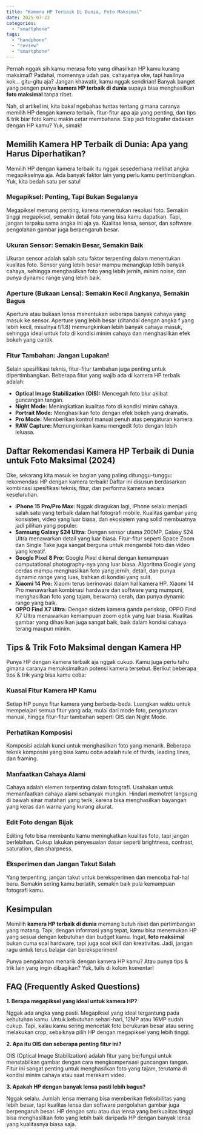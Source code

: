 ```yaml
---
title: "Kamera HP Terbaik Di Dunia, Foto Maksimal"
date: 2025-07-22
categories: 
  - "smartphone"
tags: 
  - "handphone"
  - "review"
  - "smartphone"
---
```


Pernah nggak sih kamu merasa foto yang dihasilkan HP kamu kurang maksimal? Padahal, momennya udah pas, cahayanya oke, tapi hasilnya kok... gitu-gitu aja? Jangan khawatir, kamu nggak sendirian! Banyak banget yang pengen punya **kamera HP terbaik di dunia** supaya bisa menghasilkan **foto maksimal** tanpa ribet.

Nah, di artikel ini, kita bakal ngebahas tuntas tentang gimana caranya memilih HP dengan kamera terbaik, fitur-fitur apa aja yang penting, dan tips & trik biar foto kamu makin cetar membahana. Siap jadi fotografer dadakan dengan HP kamu? Yuk, simak!

## Memilih Kamera HP Terbaik di Dunia: Apa yang Harus Diperhatikan?

Memilih HP dengan kamera terbaik itu nggak sesederhana melihat angka megapikselnya aja. Ada banyak faktor lain yang perlu kamu pertimbangkan. Yuk, kita bedah satu per satu!

### Megapiksel: Penting, Tapi Bukan Segalanya

Megapiksel memang penting, karena menentukan resolusi foto. Semakin tinggi megapiksel, semakin detail foto yang bisa kamu dapatkan. Tapi, jangan terpaku sama angka ini aja ya. Kualitas lensa, sensor, dan software pengolahan gambar juga berpengaruh besar.

### Ukuran Sensor: Semakin Besar, Semakin Baik

Ukuran sensor adalah salah satu faktor terpenting dalam menentukan kualitas foto. Sensor yang lebih besar mampu menangkap lebih banyak cahaya, sehingga menghasilkan foto yang lebih jernih, minim noise, dan punya dynamic range yang lebih baik.

### Aperture (Bukaan Lensa): Semakin Kecil Angkanya, Semakin Bagus

Aperture atau bukaan lensa menentukan seberapa banyak cahaya yang masuk ke sensor. Aperture yang lebih besar (ditandai dengan angka f yang lebih kecil, misalnya f/1.8) memungkinkan lebih banyak cahaya masuk, sehingga ideal untuk foto di kondisi minim cahaya dan menghasilkan efek bokeh yang cantik.

### Fitur Tambahan: Jangan Lupakan!

Selain spesifikasi teknis, fitur-fitur tambahan juga penting untuk dipertimbangkan. Beberapa fitur yang wajib ada di kamera HP terbaik adalah:

- **Optical Image Stabilization (OIS):** Mencegah foto blur akibat guncangan tangan.
- **Night Mode:** Meningkatkan kualitas foto di kondisi minim cahaya.
- **Portrait Mode:** Menghasilkan foto dengan efek bokeh yang dramatis.
- **Pro Mode:** Memberikan kontrol manual penuh atas pengaturan kamera.
- **RAW Capture:** Memungkinkan kamu mengedit foto dengan lebih leluasa.

## Daftar Rekomendasi Kamera HP Terbaik di Dunia untuk Foto Maksimal (2024)

Oke, sekarang kita masuk ke bagian yang paling ditunggu-tunggu: rekomendasi HP dengan kamera terbaik! Daftar ini disusun berdasarkan kombinasi spesifikasi teknis, fitur, dan performa kamera secara keseluruhan.

- **iPhone 15 Pro/Pro Max:** Nggak diragukan lagi, iPhone selalu menjadi salah satu yang terbaik dalam hal fotografi mobile. Kualitas gambar yang konsisten, video yang luar biasa, dan ekosistem yang solid membuatnya jadi pilihan yang populer.
- **Samsung Galaxy S24 Ultra:** Dengan sensor utama 200MP, Galaxy S24 Ultra menawarkan detail yang luar biasa. Fitur-fitur seperti Space Zoom dan Single Take juga sangat berguna untuk mengambil foto dan video yang kreatif.
- **Google Pixel 8 Pro:** Google Pixel dikenal dengan kemampuan computational photography-nya yang luar biasa. Algoritma Google yang cerdas mampu menghasilkan foto yang jernih, detail, dan punya dynamic range yang luas, bahkan di kondisi yang sulit.
- **Xiaomi 14 Pro:** Xiaomi terus berinovasi dalam hal kamera HP. Xiaomi 14 Pro menawarkan kombinasi hardware dan software yang mumpuni, menghasilkan foto yang tajam, berwarna cerah, dan punya dynamic range yang baik.
- **OPPO Find X7 Ultra:** Dengan sistem kamera ganda periskop, OPPO Find X7 Ultra menawarkan kemampuan zoom optik yang luar biasa. Kualitas gambar yang dihasilkan juga sangat baik, baik dalam kondisi cahaya terang maupun minim.

## Tips & Trik Foto Maksimal dengan Kamera HP

Punya HP dengan kamera terbaik aja nggak cukup. Kamu juga perlu tahu gimana caranya memaksimalkan potensi kamera tersebut. Berikut beberapa tips & trik yang bisa kamu coba:

### Kuasai Fitur Kamera HP Kamu

Setiap HP punya fitur kamera yang berbeda-beda. Luangkan waktu untuk mempelajari semua fitur yang ada, mulai dari mode foto, pengaturan manual, hingga fitur-fitur tambahan seperti OIS dan Night Mode.

### Perhatikan Komposisi

Komposisi adalah kunci untuk menghasilkan foto yang menarik. Beberapa teknik komposisi yang bisa kamu coba adalah rule of thirds, leading lines, dan framing.

### Manfaatkan Cahaya Alami

Cahaya adalah elemen terpenting dalam fotografi. Usahakan untuk memanfaatkan cahaya alami sebanyak mungkin. Hindari memotret langsung di bawah sinar matahari yang terik, karena bisa menghasilkan bayangan yang keras dan warna yang kurang akurat.

### Edit Foto dengan Bijak

Editing foto bisa membantu kamu meningkatkan kualitas foto, tapi jangan berlebihan. Cukup lakukan penyesuaian dasar seperti brightness, contrast, saturation, dan sharpness.

### Eksperimen dan Jangan Takut Salah

Yang terpenting, jangan takut untuk bereksperimen dan mencoba hal-hal baru. Semakin sering kamu berlatih, semakin baik pula kemampuan fotografi kamu.

## Kesimpulan

Memilih **kamera HP terbaik di dunia** memang butuh riset dan pertimbangan yang matang. Tapi, dengan informasi yang tepat, kamu bisa menemukan HP yang sesuai dengan kebutuhan dan budget kamu. Ingat, **foto maksimal** bukan cuma soal hardware, tapi juga soal skill dan kreativitas. Jadi, jangan ragu untuk terus belajar dan bereksperimen!

Punya pengalaman menarik dengan kamera HP kamu? Atau punya tips & trik lain yang ingin dibagikan? Yuk, tulis di kolom komentar!

## FAQ (Frequently Asked Questions)

**1\. Berapa megapiksel yang ideal untuk kamera HP?**

Nggak ada angka yang pasti. Megapiksel yang ideal tergantung pada kebutuhan kamu. Untuk kebutuhan sehari-hari, 12MP atau 16MP sudah cukup. Tapi, kalau kamu sering mencetak foto berukuran besar atau sering melakukan crop, sebaiknya pilih HP dengan megapiksel yang lebih tinggi.

**2\. Apa itu OIS dan seberapa penting fitur ini?**

OIS (Optical Image Stabilization) adalah fitur yang berfungsi untuk menstabilkan gambar dengan cara mengkompensasi guncangan tangan. Fitur ini sangat penting untuk menghasilkan foto yang tajam, terutama di kondisi minim cahaya atau saat merekam video.

**3\. Apakah HP dengan banyak lensa pasti lebih bagus?**

Nggak selalu. Jumlah lensa memang bisa memberikan fleksibilitas yang lebih besar, tapi kualitas lensa dan software pengolahan gambar juga berpengaruh besar. HP dengan satu atau dua lensa yang berkualitas tinggi bisa menghasilkan foto yang lebih baik daripada HP dengan banyak lensa yang kualitasnya biasa saja.
